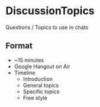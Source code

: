 # DiscussionTopics

Questions / Topics to use in chats

## Format

* ~15 minutes
* Google Hangout on Air
* Timeline
    * Introduction
    * General topics
    * Specific topics
    * Free style
